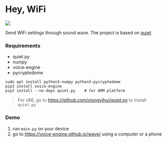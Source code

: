 Hey, WiFi
=========

![](https://voice-engine.github.io/wave/img/scenario.svg)

Send WiFi settings through sound wave.
The project is based on [quiet](https://github.com/quiet)

### Requirements
+ quiet.py
+ numpy
+ voice-engine
+ pycryptodome

```
sudo apt install python3-numpy python3-pycryptodome
pip3 install voice-engine
pip3 install --no-deps quiet.py    # for ARM platform
```

>For x86, go to https://github.com/xiongyihui/quiet.py to install `quiet.py`

### Demo
1. run `main.py` on your device
2. go to https://voice-engine.github.io/wave/ using a computer or a phone
